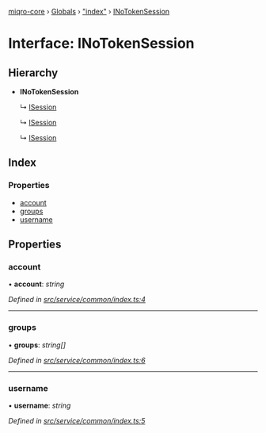 [miqro-core](../README.md) › [Globals](../globals.md) › ["index"](../modules/_index_.md) › [INoTokenSession](_index_.inotokensession.md)

# Interface: INoTokenSession

## Hierarchy

* **INoTokenSession**

  ↳ [ISession](_index_.isession.md)

  ↳ [ISession](_service_common_index_.isession.md)

  ↳ [ISession](_service_index_.isession.md)

## Index

### Properties

* [account](_index_.inotokensession.md#account)
* [groups](_index_.inotokensession.md#groups)
* [username](_index_.inotokensession.md#username)

## Properties

###  account

• **account**: *string*

*Defined in [src/service/common/index.ts:4](https://github.com/claukers/miqro-core/blob/d98b47c/src/service/common/index.ts#L4)*

___

###  groups

• **groups**: *string[]*

*Defined in [src/service/common/index.ts:6](https://github.com/claukers/miqro-core/blob/d98b47c/src/service/common/index.ts#L6)*

___

###  username

• **username**: *string*

*Defined in [src/service/common/index.ts:5](https://github.com/claukers/miqro-core/blob/d98b47c/src/service/common/index.ts#L5)*
